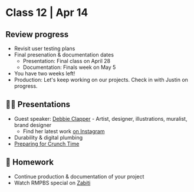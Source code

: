 # Class 12 | Apr 14

## Review progress

- Revisit user testing plans
- Final presenation & documentation dates
  - Presentation: Final class on April 28
  - Documentation: Finals week on May 5
- You have two weeks left!
- Production: Let's keep working on our projects. Check in with Justin on progress.

## 👨‍🏫 Presentations

- Guest speaker: [Debbie Clapper](https://gneural.com/) - Artist, designer, illustrations, muralist, brand designer
  - Find her latest work [on Instagram](https://www.instagram.com/gneural/)
- Durability & digital plumbing
- [Preparing for Crunch Time](../docs/crunch-time.md)

## 📝 Homework

- Continue production & documentation of your project
- Watch RMPBS special on [Zabiti](https://video.rmpbs.org/video/welcome-to-zabiti-hvdryp/) 

